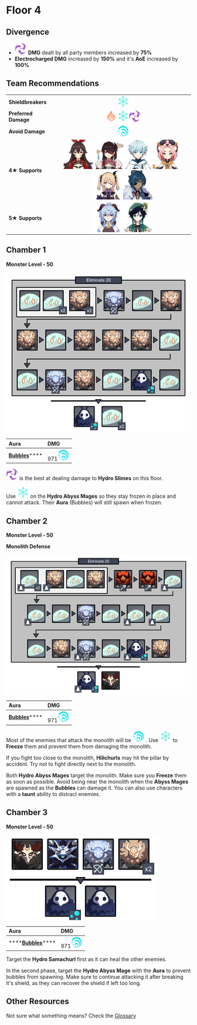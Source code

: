 # Floor 4

## Divergence

* ![](../../.gitbook/assets/electro_small.png) **DMG** dealt by all party members increased by **75%**
* **Electrocharged DMG** increased by **150%** and it's **AoE** increased by **100%**

## Team Recommendations

|  |  |
| :--- | :---: |
| **Shieldbreakers** | ![](../../.gitbook/assets/cryo_small.png)  |
| **Preferred Damage** | ![](../../.gitbook/assets/pyro_small.png)![](../../.gitbook/assets/cryo_small.png)![](../../.gitbook/assets/electro_small.png)    |
| **Avoid Damage** | ![](../../.gitbook/assets/hydro_small.png)  |
| **4**★ **Supports** | ![](../../.gitbook/assets/ui_avataricon_amber.png) ![](../../.gitbook/assets/ui_avataricon_beidou.png)![](../../.gitbook/assets/ui_avataricon_chongyun.png)![](../../.gitbook/assets/ui_avataricon_diona.png)![](../../.gitbook/assets/ui_avataricon_fischl.png)![](../../.gitbook/assets/ui_avataricon_kaeya.png) |
| **5**★ **Supports** | ![](../../.gitbook/assets/ui_avataricon_ganyu.png)![](../../.gitbook/assets/ui_avataricon_venti.png)  |

## Chamber 1

**Monster Level - 50**

![](../../.gitbook/assets/4-1.png)

| Aura | DMG |
| :--- | :--- |
| [**Bubbles**](../../mechanics/auras/mist-bubble.md)\*\*\*\* | 971![](../../.gitbook/assets/hydro_small.png) |

![](../../.gitbook/assets/electro_small.png) is the best at dealing damage to **Hydro Slimes** on this floor.

Use ![](../../.gitbook/assets/cryo_small.png) on the **Hydro Abyss Mages** so they stay frozen in place and cannot attack. Their **Aura** \(Bubbles\) will still spawn when frozen.

## **Chamber 2**

**Monster Level - 50**

**Monolith Defense**

![](../../.gitbook/assets/4-2.png)

| Aura | DMG |
| :--- | :--- |
| [**Bubbles**](../../mechanics/auras/mist-bubble.md)\*\*\*\* | 971![](../../.gitbook/assets/hydro_small.png) |

Most of the enemies that attack the monolith will be ![](../../.gitbook/assets/hydro_small.png) . Use ![](../../.gitbook/assets/cryo_small.png) to **Freeze** them and prevent them from damaging the monolith.

If you fight too close to the monolith, **Hilichurls** may hit the pillar by accident. Try not to fight directly next to the monolith.

Both **Hydro Abyss Mages** target the monolith. Make sure you **Freeze** them as soon as possible. Avoid being near the monolith when the **Abyss Mages** are spawned as the **Bubbles** can damage it. You can also use characters with a **taunt** ability to distract enemies.

## **Chamber 3**

**Monster Level - 50**

![](../../.gitbook/assets/4-3.png)

| Aura | DMG |
| :--- | :--- |
| \*\*\*\*[**Bubbles**](../../mechanics/auras/mist-bubble.md)\*\*\*\* | 971![](../../.gitbook/assets/hydro_small.png) |

Target the **Hydro Samachurl** first as it can heal the other enemies.

In the second phase, target the **Hydro Abyss Mage** with the **Aura** to prevent bubbles from spawning. Make sure to continue attacking it after breaking it's shield, as they can recover the shield if left too long.

## Other Resources

Not sure what something means? Check the [Glossary](../glossary.md)

